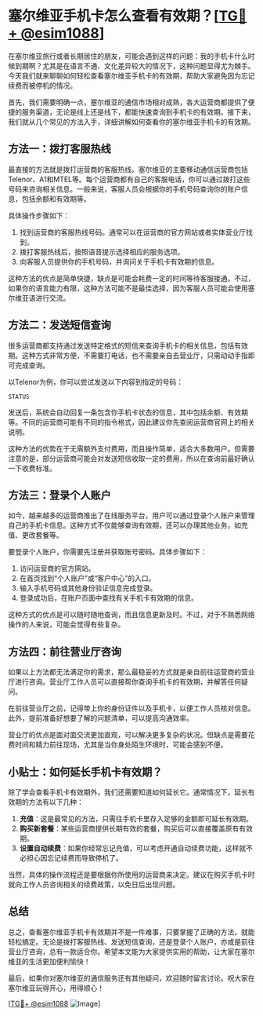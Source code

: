 # 塞尔维亚手机卡怎么查看有效期？[[TG💪+ @esim1088](https://t.me/s/esim1088)]

在塞尔维亚旅行或者长期居住的朋友，可能会遇到这样的问题：我的手机卡什么时候到期啊？尤其是在语言不通、文化差异较大的情况下，这种问题显得尤为棘手。今天我们就来聊聊如何轻松查看塞尔维亚手机卡的有效期，帮助大家避免因为忘记续费而被停机的情况。

首先，我们需要明确一点，塞尔维亚的通信市场相对成熟，各大运营商都提供了便捷的服务渠道，无论是线上还是线下，都能快速查询到手机卡的有效期。接下来，我们就从几个常见的方法入手，详细讲解如何查看你的塞尔维亚手机卡的有效期。

## 方法一：拨打客服热线

最直接的方法就是拨打运营商的客服热线。塞尔维亚的主要移动通信运营商包括Telenor、A1和MTEL等。每个运营商都有自己的客服电话，你可以通过拨打这些号码来咨询相关信息。一般来说，客服人员会根据你的手机号码查询你的账户信息，包括余额和有效期等。

具体操作步骤如下：

1. 找到运营商的客服热线号码。通常可以在运营商的官方网站或者实体营业厅找到。
2. 拨打客服热线后，按照语音提示选择相应的服务选项。
3. 向客服人员提供你的手机号码，并询问关于手机卡有效期的信息。

这种方法的优点是简单快捷，缺点是可能会耗费一定的时间等待客服接通。不过，如果你的语言能力有限，这种方法可能不是最佳选择，因为客服人员可能会使用塞尔维亚语进行交流。

## 方法二：发送短信查询

很多运营商都支持通过发送特定格式的短信来查询手机卡的相关信息，包括有效期。这种方式非常方便，不需要打电话，也不需要亲自去营业厅，只需动动手指即可完成查询。

以Telenor为例，你可以尝试发送以下内容到指定的号码：

```
STATUS
```

发送后，系统会自动回复一条包含你手机卡状态的信息，其中包括余额、有效期等。不同的运营商可能有不同的指令格式，因此建议你先查阅运营商官网上的相关说明。

这种方法的优势在于无需额外支付费用，而且操作简单，适合大多数用户。但需要注意的是，部分运营商可能会对发送短信收取一定的费用，所以在查询前最好确认一下收费标准。

## 方法三：登录个人账户

如今，越来越多的运营商推出了在线服务平台，用户可以通过登录个人账户来管理自己的手机卡信息。这种方式不仅能够查询有效期，还可以办理其他业务，如充值、更改套餐等。

要登录个人账户，你需要先注册并获取账号密码。具体步骤如下：

1. 访问运营商的官方网站。
2. 在首页找到“个人账户”或“客户中心”的入口。
3. 输入手机号码或其他身份验证信息完成登录。
4. 登录成功后，在账户页面中查找有关手机卡有效期的信息。

这种方式的优点是可以随时随地查询，而且信息更新及时。不过，对于不熟悉网络操作的人来说，可能会觉得有些复杂。

## 方法四：前往营业厅咨询

如果以上方法都无法满足你的需求，那么最稳妥的方式就是亲自前往运营商的营业厅进行咨询。营业厅工作人员可以直接帮你查询手机卡的有效期，并解答任何疑问。

在前往营业厅之前，记得带上你的身份证件以及手机卡，以便工作人员核对信息。此外，提前准备好想要了解的问题清单，可以提高沟通效率。

营业厅的优点是面对面交流更加直观，可以解决更多复杂的状况。但缺点是需要花费时间和精力前往现场，尤其是当你身处陌生环境时，可能会感到不便。

## 小贴士：如何延长手机卡有效期？

除了学会查看手机卡有效期外，我们还需要知道如何延长它。通常情况下，延长有效期的方法有以下几种：

1. **充值**：这是最常见的方法，只需往手机卡里存入足够的金额即可延长有效期。
2. **购买新套餐**：某些运营商提供长期有效的套餐，购买后可以直接覆盖原有有效期。
3. **设置自动续费**：如果你经常忘记充值，可以考虑开通自动续费功能，这样就不必担心因忘记续费而导致停机了。

当然，具体的操作流程还是要根据你所使用的运营商来决定。建议在购买手机卡时就向工作人员咨询相关的续费政策，以免日后出现问题。

## 总结

总之，查看塞尔维亚手机卡有效期并不是一件难事，只要掌握了正确的方法，就能轻松搞定。无论是拨打客服热线、发送短信查询，还是登录个人账户，亦或是前往营业厅咨询，总有一款适合你。希望本文能为大家提供实用的帮助，让大家在塞尔维亚的生活更加便利愉快！

最后，如果你对塞尔维亚的通信服务还有其他疑问，欢迎随时留言讨论。祝大家在塞尔维亚玩得开心，用得顺心！

[[TG💪+ @esim1088](https://t.me/s/esim1088) ![Image](https://i.postimg.cc/4NQfJmqS/Snipaste-2025-05-13-00-14-12.png)]